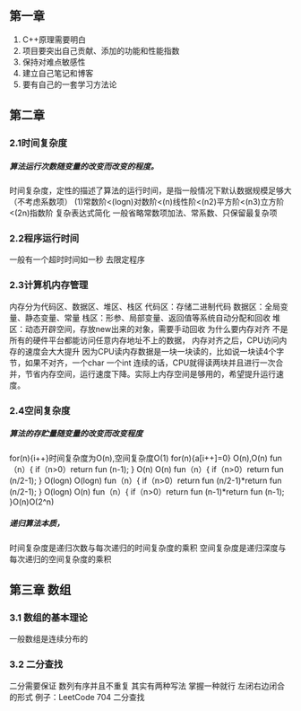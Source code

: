 ## 第一章
1. C++原理需要明白
2. 项目要突出自己贡献、添加的功能和性能指数
3. 保持对难点敏感性
4. 建立自己笔记和博客
5. 要有自己的一套学习方法论
## 第二章
### 2.1时间复杂度
##### 算法运行次数随变量的改变而改变的程度。
时间复杂度，定性的描述了算法的运行时间，是指一般情况下默认数据规模足够大（不考虑系数项）
(1)常数阶<(logn)对数阶<(n)线性阶<(n2)平方阶<(n3)立方阶<(2n)指数阶
复杂表达式简化
一般省略常数项加法、常系数、只保留最复杂项
### 2.2程序运行时间
一般有一个超时时间如一秒 去限定程序
### 2.3计算机内存管理
内存分为代码区、数据区、堆区、栈区
代码区：存储二进制代码
数据区：全局变量、静态变量、常量
栈区：形参、局部变量、返回值等系统自动分配和回收
堆区：动态开辟空间，存放new出来的对象，需要手动回收
为什么要内存对齐
不是所有的硬件平台都能访问任意内存地址不上的数据，
内存对齐之后，CPU访问内存的速度会大大提升
因为CPU读内存数据是一块一块读的，比如说一块读4个字节，如果不对齐，一个char 一个int 连续的话，CPU就得读两块并且进行一次合并，节省内存空间，运行速度下降。实际上内存空间是够用的，希望提升运行速度。
### 2.4空间复杂度
##### 算法的存贮量随变量的改变而改变程度


for(n){i++}时间复杂度为O(n),空间复杂度O(1)
for(n){a[i++]=0} O(n),O(n)
fun（n）{ if（n>0）return fun (n-1); } O(n) O(n)
fun（n）{ if（n>0）return fun (n/2-1); } O(logn) O(logn)
fun（n）{ if（n>0）return fun (n/2-1)*return fun (n/2-1); } O(logn) O(n)
fun（n）{ if（n>0）return fun (n-1)*return fun (n-1); }O(n)O(2^n) 
##### 递归算法本质，
   时间复杂度是递归次数与每次递归的时间复杂度的乘积
   空间复杂度是递归深度与每次递归的空间复杂度的乘积
## 第三章 数组
### 3.1 数组的基本理论
一般数组是连续分布的
### 3.2 二分查找
二分需要保证 数列有序并且不重复
其实有两种写法 掌握一种就行
左闭右边闭合的形式
例子：LeetCode 704 二分查找